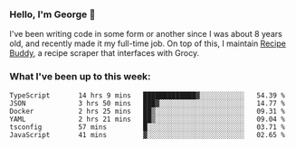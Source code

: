 ### Hello, I'm George 👋

I've been writing code in some form or another since I was about 8 years old, and recently made it my full-time job. On top of this, I maintain [Recipe Buddy](https://github.com/georgegebbett/recipe-buddy), a recipe scraper that interfaces with Grocy.  

<!--
**georgegebbett/georgegebbett** is a ✨ _special_ ✨ repository because its `README.md` (this file) appears on your GitHub profile.

Here are some ideas to get you started:

- 🔭 I’m currently working on ...
- 🌱 I’m currently learning ...
- 👯 I’m looking to collaborate on ...
- 🤔 I’m looking for help with ...
- 💬 Ask me about ...
- 📫 How to reach me: ...
- 😄 Pronouns: ...
- ⚡ Fun fact: ...
-->

### What I've been up to this week:
<!--START_SECTION:waka-->

```text
TypeScript       14 hrs 9 mins   █████████████▓░░░░░░░░░░░   54.39 %
JSON             3 hrs 50 mins   ███▓░░░░░░░░░░░░░░░░░░░░░   14.77 %
Docker           2 hrs 25 mins   ██▒░░░░░░░░░░░░░░░░░░░░░░   09.31 %
YAML             2 hrs 21 mins   ██▒░░░░░░░░░░░░░░░░░░░░░░   09.04 %
tsconfig         57 mins         █░░░░░░░░░░░░░░░░░░░░░░░░   03.71 %
JavaScript       41 mins         ▓░░░░░░░░░░░░░░░░░░░░░░░░   02.65 %
```

<!--END_SECTION:waka-->
